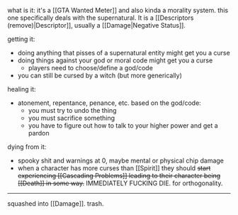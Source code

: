 what is it:
it's a [[GTA Wanted Meter]] and also kinda a morality system. this one specifically deals with the supernatural. It is a [[Descriptors (remove)|Descriptor]], usually a [[Damage|Negative Status]]. 

getting it:
- doing anything that pisses of a supernatural entity might get you a curse
- doing things against your god or moral code might get you a curse
	- players need to choose/define a god/code
- you can still be cursed by a witch (but more generically)

healing it:
- atonement, repentance, penance, etc. based on the god/code:
	- you must try to undo the thing
	- you must sacrifice something
	- you have to figure out how to talk to your higher power and get a pardon

dying from it:
- spooky shit and warnings at 0, maybe mental or physical chip damage
- when a character has more curses than [[Spirit]] they should ~~start experiencing [[Cascading Problems]] leading to their character being [[Death]] in some way.~~ IMMEDIATELY FUCKING DIE. for orthogonality.

----

squashed into [[Damage]]. trash.
